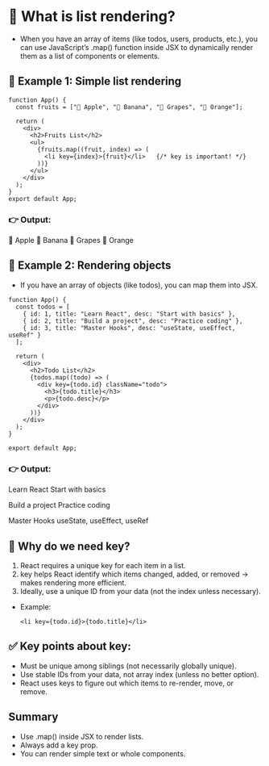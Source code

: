 # 🔹 What is list rendering?
- When you have an array of items (like todos, users, products, etc.), you can use JavaScript’s .map() function inside JSX to dynamically render them as a list of components or elements.

## 🔹 Example 1: Simple list rendering
```
function App() {
  const fruits = ["🍎 Apple", "🍌 Banana", "🍇 Grapes", "🍊 Orange"];

  return (
    <div>
      <h2>Fruits List</h2>
      <ul>
        {fruits.map((fruit, index) => (
          <li key={index}>{fruit}</li>   {/* key is important! */}
        ))}
      </ul>
    </div>
  );
}
export default App;
```
### 👉 Output:

🍎 Apple
🍌 Banana
🍇 Grapes
🍊 Orange

## 🔹 Example 2: Rendering objects

- If you have an array of objects (like todos), you can map them into JSX.
```
function App() {
  const todos = [
    { id: 1, title: "Learn React", desc: "Start with basics" },
    { id: 2, title: "Build a project", desc: "Practice coding" },
    { id: 3, title: "Master Hooks", desc: "useState, useEffect, useRef" }
  ];

  return (
    <div>
      <h2>Todo List</h2>
      {todos.map((todo) => (
        <div key={todo.id} className="todo">
          <h3>{todo.title}</h3>
          <p>{todo.desc}</p>
        </div>
      ))}
    </div>
  );
}

export default App;
```
### 👉 Output:

Learn React
Start with basics

Build a project
Practice coding

Master Hooks
useState, useEffect, useRef

## 🔹 Why do we need key?

1. React requires a unique key for each item in a list.
2. key helps React identify which items changed, added, or removed → makes rendering more efficient.
3. Ideally, use a unique ID from your data (not the index unless necessary).

- Example:
  ```
  <li key={todo.id}>{todo.title}</li>
  ```
## ✅ Key points about key:

- Must be unique among siblings (not necessarily globally unique).
- Use stable IDs from your data, not array index (unless no better option).
- React uses keys to figure out which items to re-render, move, or remove.

## Summary
-  Use .map() inside JSX to render lists.
-  Always add a key prop.
-  You can render simple text or whole components.
